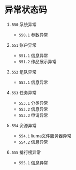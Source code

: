 # 异常状态码


1. `550` 系统异常
    
    - `550.1` 参数异常  

2. `551` 账户异常

    - `551.1` 信息异常
    - `551.2` 作品展示异常
 
3. `552` 组队异常

    - `552.1` 信息异常
  
4. `553` 任务异常

    - `553.1` 分类异常
    - `553.2` 信息异常
    - `553.3` 申请异常
    
5. `554` 资源异常

    - `554.1` liuma文件服务器异常
    - `554.2` 信息异常
 
6. `555` 排行榜异常
    
    - `555.1` 信息异常  